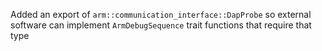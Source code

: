 Added an export of `arm::communication_interface::DapProbe` so external software can implement `ArmDebugSequence` trait functions that require that type